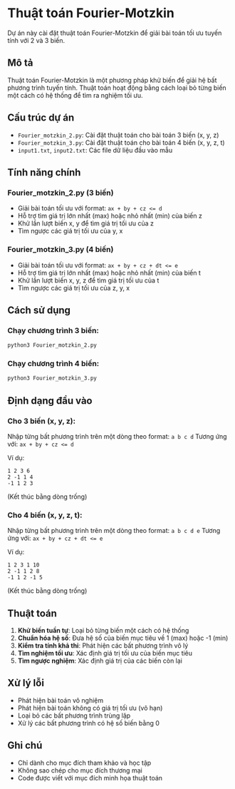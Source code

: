 # Thuật toán Fourier-Motzkin

Dự án này cài đặt thuật toán Fourier-Motzkin để giải bài toán tối ưu tuyến tính với 2 và 3 biến.

## Mô tả

Thuật toán Fourier-Motzkin là một phương pháp khử biến để giải hệ bất phương trình tuyến tính. Thuật toán hoạt động bằng cách loại bỏ từng biến một cách có hệ thống để tìm ra nghiệm tối ưu.

## Cấu trúc dự án

- `Fourier_motzkin_2.py`: Cài đặt thuật toán cho bài toán 3 biến (x, y, z)
- `Fourier_motzkin_3.py`: Cài đặt thuật toán cho bài toán 4 biến (x, y, z, t)
- `input1.txt`, `input2.txt`: Các file dữ liệu đầu vào mẫu

## Tính năng chính

### Fourier_motzkin_2.py (3 biến)
- Giải bài toán tối ưu với format: `ax + by + cz <= d`
- Hỗ trợ tìm giá trị lớn nhất (max) hoặc nhỏ nhất (min) của biến z
- Khử lần lượt biến x, y để tìm giá trị tối ưu của z
- Tìm ngược các giá trị tối ưu của y, x

### Fourier_motzkin_3.py (4 biến)  
- Giải bài toán tối ưu với format: `ax + by + cz + dt <= e`
- Hỗ trợ tìm giá trị lớn nhất (max) hoặc nhỏ nhất (min) của biến t
- Khử lần lượt biến x, y, z để tìm giá trị tối ưu của t
- Tìm ngược các giá trị tối ưu của z, y, x

## Cách sử dụng

### Chạy chương trình 3 biến:
```bash
python3 Fourier_motzkin_2.py
```

### Chạy chương trình 4 biến:
```bash
python3 Fourier_motzkin_3.py
```

## Định dạng đầu vào

### Cho 3 biến (x, y, z):
Nhập từng bất phương trình trên một dòng theo format: `a b c d`
Tương ứng với: `ax + by + cz <= d`

Ví dụ:
```
1 2 3 6
2 -1 1 4
-1 1 2 3

```
(Kết thúc bằng dòng trống)

### Cho 4 biến (x, y, z, t):
Nhập từng bất phương trình trên một dòng theo format: `a b c d e`
Tương ứng với: `ax + by + cz + dt <= e`

Ví dụ:
```
1 2 3 1 10
2 -1 1 2 8
-1 1 2 -1 5

```
(Kết thúc bằng dòng trống)

## Thuật toán

1. **Khử biến tuần tự**: Loại bỏ từng biến một cách có hệ thống
2. **Chuẩn hóa hệ số**: Đưa hệ số của biến mục tiêu về 1 (max) hoặc -1 (min)
3. **Kiểm tra tính khả thi**: Phát hiện các bất phương trình vô lý
4. **Tìm nghiệm tối ưu**: Xác định giá trị tối ưu của biến mục tiêu
5. **Tìm ngược nghiệm**: Xác định giá trị của các biến còn lại

## Xử lý lỗi

- Phát hiện bài toán vô nghiệm
- Phát hiện bài toán không có giá trị tối ưu (vô hạn)
- Loại bỏ các bất phương trình trùng lặp
- Xử lý các bất phương trình có hệ số biến bằng 0

## Ghi chú

- Chỉ dành cho mục đích tham khảo và học tập
- Không sao chép cho mục đích thương mại
- Code được viết với mục đích minh họa thuật toán